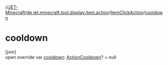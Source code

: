 //[JET-Minecraft](../../../index.md)/[de.jet.minecraft.tool.display.item.action](../index.md)/[ItemClickAction](index.md)/[cooldown](cooldown.md)

# cooldown

[jvm]\
open override var [cooldown](cooldown.md): [ActionCooldown](../-action-cooldown/index.md)? = null
